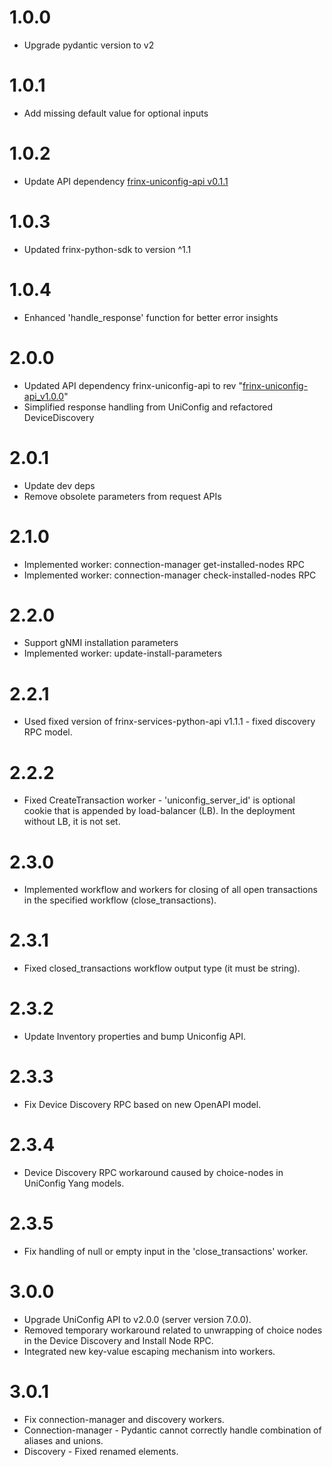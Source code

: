# 1.0.0
- Upgrade pydantic version to v2

# 1.0.1
- Add missing default value for optional inputs

# 1.0.2
- Update API dependency [frinx-uniconfig-api v0.1.1](https://github.com/FRINXio/frinx-services-python-api/blob/main/uniconfig/python/CHANGELOG.md)

# 1.0.3
- Updated frinx-python-sdk to version ^1.1

# 1.0.4
- Enhanced 'handle_response' function for better error insights

# 2.0.0
- Updated API dependency frinx-uniconfig-api to rev "[frinx-uniconfig-api_v1.0.0](https://github.com/FRINXio/frinx-services-python-api/blob/main/uniconfig/python/CHANGELOG.md)"
- Simplified response handling from UniConfig and refactored DeviceDiscovery

# 2.0.1
- Update dev deps
- Remove obsolete parameters from request APIs

# 2.1.0
- Implemented worker: connection-manager get-installed-nodes RPC
- Implemented worker: connection-manager check-installed-nodes RPC

# 2.2.0
- Support gNMI installation parameters
- Implemented worker: update-install-parameters

# 2.2.1
- Used fixed version of frinx-services-python-api v1.1.1 - fixed discovery RPC model.

# 2.2.2
- Fixed CreateTransaction worker - 'uniconfig_server_id' is optional cookie that
  is appended by load-balancer (LB). In the deployment without LB, it is not set.

# 2.3.0
- Implemented workflow and workers for closing of all open transactions
  in the specified workflow (close_transactions).

# 2.3.1
- Fixed closed_transactions workflow output type (it must be string).

# 2.3.2
- Update Inventory properties and bump Uniconfig API.

# 2.3.3
- Fix Device Discovery RPC based on new OpenAPI model.

# 2.3.4
- Device Discovery RPC workaround caused by choice-nodes in UniConfig Yang models.

# 2.3.5
- Fix handling of null or empty input in the 'close_transactions' worker.

# 3.0.0
- Upgrade UniConfig API to v2.0.0 (server version 7.0.0).
- Removed temporary workaround related to unwrapping of choice nodes in the Device Discovery and Install Node RPC.
- Integrated new key-value escaping mechanism into workers.

# 3.0.1
- Fix connection-manager and discovery workers.
- Connection-manager - Pydantic cannot correctly handle combination of aliases and unions.
- Discovery - Fixed renamed elements.
